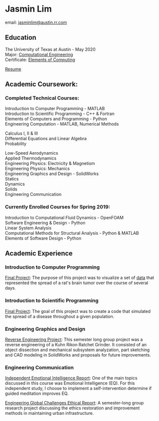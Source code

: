 # Jasmin Lim

email: jasminlim@austin.rr.com  


## Education  
The University of Texas at Austin - May 2020  
Major: [Computational Engineering](http://www.ae.utexas.edu/undergraduate/computational-undergrad-program)  
Certificate: [Elements of Computing](https://www.cs.utexas.edu/undergraduate-program/academics/elements-computing)  

[Resume](/documents/Resume.pdf)    

## Academic Coursework:

### Completed Technical Courses:  

Introduction to Computer Programming - MATLAB   
Introduction to Scientific Programming - C++ & Fortran  
Elements of Computers and Programming - Python  
Engineering Computation - MATLAB, Numerical Methods  

Calculus I, II & III  
Differential Equations and Linear Algebra  
Probability  

Low-Speed Aerodynamics  
Applied Thermodynamics  
Engineering Physics: Electricity & Magnetism  
Engineering Physics: Mechanics  
Engineering Graphics and Design - SolidWorks  
Statics  
Dynamics  
Solids  
Engineering Communication  

### Currently Enrolled Courses for Spring 2019:  

Introduction to Computational Fluid Dynamics - OpenFOAM  
Software Engineering & Design - Python  
Linear System Analysis  
Computational Methods for Structural Analysis - Python & MATLAB  
Elements of Software Design - Python   

## Academic Experience  

### Introduction to Computer Programming  
[Final Project](/AcademicExperience/COE301): The purpose of this project was to visualize a set of [data](/AcademicExperience/COE301/data/cells.mat) that represented the spread of a rat's brain tumor over the course of several days.  

### Introduction to Scientific Programming
[Final Project](/AcademicExperience/SDS322/SDS322_FinalProject.pdf): The goal of this project was to create a code that simulated the spread of a disease throughout a given population.  

### Engineering Graphics and Design
[Reverse Engineering Project](/AcademicExperience/ME302/FinalProject.pdf): This semester long group project was a reverse engineering of a Kuhn Rikon Ratchet Grinder. It consisted of an object dissection and mechanical subsystem analyzation, part sketching and CAD modeling in SolidWorks and proposals for future improvements.  

### Engineering Communication
[Independent Emotional Intelligence Report](/AcademicExperience/ASE333T/Emotional_Intelligence_Report.pdf): One of the main topics discussed in this course was Emotional Intelligence (EQ). For this independent study, I choose to implement a self-intervention determine if guided meditation improves EQ.   

[Engineering Global Challenges Ethical Report](/AcademicExperience/ASE333T/GC_FinalReport.pdf): A semester-long group research project discussing the ethics restoration and improvement methods in maintaining urban infrastructure.  
